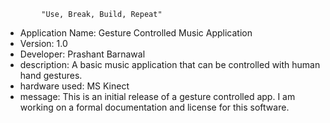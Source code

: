 			"Use, Break, Build, Repeat"

* Application Name: Gesture Controlled Music Application
* Version:	1.0
* Developer: Prashant Barnawal
* description: A basic music application that can be controlled with human hand gestures.
* hardware used: MS Kinect
* message: This is an initial release of a gesture controlled app. I am working on a formal 
		   documentation and license for this software. 
			   


